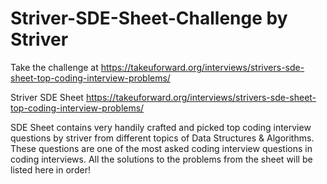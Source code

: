# Striver-SDE-Sheet-Challenge by Striver

Take the challenge at https://takeuforward.org/interviews/strivers-sde-sheet-top-coding-interview-problems/

Striver SDE Sheet https://takeuforward.org/interviews/strivers-sde-sheet-top-coding-interview-problems/

SDE Sheet contains very handily crafted and picked top coding interview questions by striver from different topics of Data Structures & Algorithms. These questions are one of the most asked coding interview questions in coding interviews. All the solutions to the problems from the sheet will be listed here in order!
